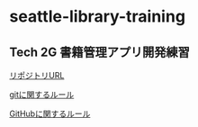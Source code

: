 # seattle-library-training

## Tech 2G 書籍管理アプリ開発練習

[リポジトリURL](https://github.com/seattleconsulting-stock/seattle-library-training)

[gitに関するルール](./git.md)

[GitHubに関するルール](./github.md)
